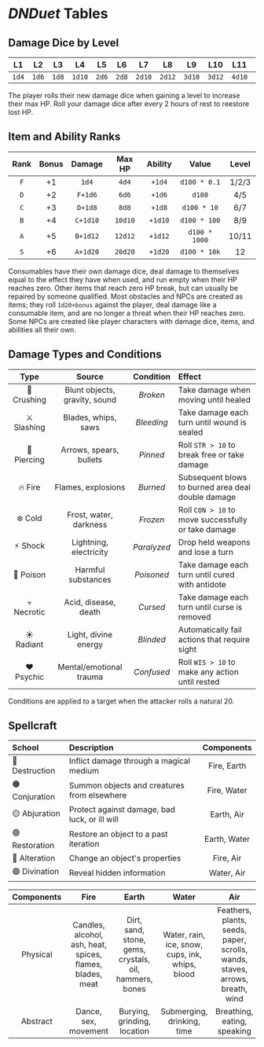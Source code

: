 # *DNDuet* Tables

## Damage Dice by Level

| L1 | L2 | L3 | L4 | L5 | L6 | L7 | L8 | L9 | L10 | L11 | L12 |
|:---:|:---:|:---:|:---:|:---:|:---:|:---:|:---:|:---:|:---:|:---:|:---:|
| `1d4` | `1d6` | `1d8` | `1d10` | `2d6` | `2d8` | `2d10` | `2d12` | `3d10` | `3d12` | `4d10` | `4d12` |

The player rolls their new damage dice when gaining a level to increase their max HP. Roll your damage dice after every 2 hours of rest to reestore lost HP.

## Item and Ability Ranks

| Rank | Bonus | Damage | Max HP | Ability | Value | Level |
|:---:|:---:|:---:|:---:|:---:|:---:|:---:|
| `F` | +1 | `1d4` | `4d4` | `+1d4` | `d100 * 0.1` | 1/2/3 |
| `D` | +2 | `F+1d6` | `6d6` | `+1d6` | `d100` | 4/5 |
| `C` | +3 | `D+1d8` | `8d8` | `+1d8` | `d100 * 10` | 6/7 |
| `B` | +4 | `C+1d10` | `10d10` | `+1d10` | `d100 * 100` | 8/9 |
| `A` | +5 | `B+1d12` | `12d12` | `+1d12` | `d100 * 1000` | 10/11 |
| `S` | +6 | `A+1d20` | `20d20` | `+1d20` | `d100 * 10k` | 12 |

Consumables have their own damage dice, deal damage to themselves equal to the effect they have when used, and run empty when their HP reaches zero. Other items that reach zero HP break, but can usually be repaired by someone qualified. Most obstacles and NPCs are created as items; they roll `1d20+bonus` against the player, deal damage like a consumable item, and are no longer a threat when their HP reaches zero. Some NPCs are created like player characters with damage dice, items, and abilities all their own.

## Damage Types and Conditions

| Type | Source | Condition | Effect |
|:---:|:---:|:---:|:--- |
| 👊 Crushing | Blunt objects, gravity, sound | *Broken* | Take damage when moving until healed |
| ⚔️ Slashing | Blades, whips, saws | *Bleeding* | Take damage each turn until wound is sealed |
| 🏹 Piercing | Arrows, spears, bullets | *Pinned* | Roll `STR > 10` to break free or take damage |
| 🔥 Fire | Flames, explosions | *Burned* | Subsequent blows to burned area deal double damage |
| ❄️ Cold | Frost, water, darkness | *Frozen* | Roll `CON > 10` to move successfully or take damage |
| ⚡️ Shock | Lightning, electricity | *Paralyzed* | Drop held weapons and lose a turn |
| 💉 Poison | Harmful substances | *Poisoned* | Take damage each turn until cured with antidote |
| 💀 Necrotic | Acid, disease, death | *Cursed* | Take damage each turn until curse is removed |
| ☀️ Radiant | Light, divine energy | *Blinded* | Automatically fail actions that require sight |
| ♥️ Psychic | Mental/emotional trauma | *Confused* | Roll `WIS > 10` to make any action until rested |

Conditions are applied to a target when the attacker rolls a natural 20.

## Spellcraft

| School | Description | Components |
|:--- |:--- |:---:|
| 🔴 Destruction | Inflict damage through a magical medium | Fire, Earth |
| 🟠 Conjuration | Summon objects and creatures from elsewhere | Fire, Water |
| 🟡 Abjuration | Protect against damage, bad luck, or ill will | Earth, Air |
| 🟢 Restoration | Restore an object to a past iteration | Earth, Water |
| 🔵 Alteration | Change an object's properties | Fire, Air |
| 🟣 Divination | Reveal hidden information | Water, Air |

| Components | Fire | Earth | Water | Air |
|:---:|:---:|:---:|:---:|:---:|
| Physical | Candles, alcohol, ash, heat, spices, flames, blades, meat | Dirt, sand, stone, gems, crystals, oil, hammers, bones | Water, rain, ice, snow, cups, ink, whips, blood | Feathers, plants, seeds, paper, scrolls, wands, staves, arrows, breath, wind |
| Abstract | Dance, sex, movement | Burying, grinding, location | Submerging, drinking, time | Breathing, eating, speaking |
